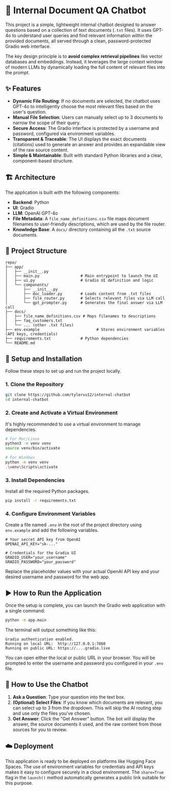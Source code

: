 # 🧠 Internal Document QA Chatbot

This project is a simple, lightweight internal chatbot designed to answer questions based on a collection of text documents (`.txt` files). It uses GPT-4o to understand user queries and find relevant information within the provided documents, all served through a clean, password-protected Gradio web interface.

The key design principle is to **avoid complex retrieval pipelines** like vector databases and embeddings. Instead, it leverages the large context window of modern LLMs by dynamically loading the full content of relevant files into the prompt.

## ✨ Features

*   **Dynamic File Routing**: If no documents are selected, the chatbot uses GPT-4o to intelligently choose the most relevant files based on the user's question.
*   **Manual File Selection**: Users can manually select up to 3 documents to narrow the scope of their query.
*   **Secure Access**: The Gradio interface is protected by a username and password, configured via environment variables.
*   **Transparent & Traceable**: The UI displays the exact documents (citations) used to generate an answer and provides an expandable view of the raw source content.
*   **Simple & Maintainable**: Built with standard Python libraries and a clear, component-based structure.

## 🏗️ Architecture

The application is built with the following components:

*   **Backend**: Python
*   **UI**: Gradio
*   **LLM**: OpenAI GPT-4o
*   **File Metadata**: A `file_name_definitions.csv` file maps document filenames to user-friendly descriptions, which are used by the file router.
*   **Knowledge Base**: A `docs/` directory containing all the `.txt` source documents.

## 📂 Project Structure

```
repo/
├── app/
│   ├── __init__.py
│   ├── main.py                  # Main entrypoint to launch the UI
│   ├── ui.py                    # Gradio UI definition and logic
│   └── components/
│       ├── __init__.py
│       ├── doc_loader.py        # Loads content from .txt files
│       ├── file_router.py       # Selects relevant files via LLM call
│       └── gpt_prompter.py      # Generates the final answer via LLM call
├── docs/
│   ├── file_name_definitions.csv # Maps filenames to descriptions
│   ├── faq_customers.txt
│   └── ... (other .txt files)
├── env.example                         # Stores environment variables (API keys, credentials)
├── requirements.txt             # Python dependencies
└── README.md
```

## 🚀 Setup and Installation

Follow these steps to set up and run the project locally.

### 1. Clone the Repository

```bash
git clone https://github.com/tylervu12/internal-chatbot
cd internal-chatbot
```

### 2. Create and Activate a Virtual Environment

It's highly recommended to use a virtual environment to manage dependencies.

```bash
# For Mac/Linux
python3 -m venv venv
source venv/bin/activate

# For Windows
python -m venv venv
.\venv\Scripts\activate
```

### 3. Install Dependencies

Install all the required Python packages.

```bash
pip install -r requirements.txt
```

### 4. Configure Environment Variables

Create a file named `.env` in the root of the project directory using `env.example` and add the following variables.

```
# Your secret API key from OpenAI
OPENAI_API_KEY="sk-..."

# Credentials for the Gradio UI
GRADIO_USER="your_username"
GRADIO_PASSWORD="your_password"
```

Replace the placeholder values with your actual OpenAI API key and your desired username and password for the web app.

## ▶️ How to Run the Application

Once the setup is complete, you can launch the Gradio web application with a single command:

```bash
python -m app.main
```

The terminal will output something like this:

```
Gradio authentication enabled.
Running on local URL:  http://127.0.0.1:7860
Running on public URL: https://....gradio.live
```

You can open either the local or public URL in your browser. You will be prompted to enter the username and password you configured in your `.env` file.

## 🤝 How to Use the Chatbot

1.  **Ask a Question**: Type your question into the text box.
2.  **(Optional) Select Files**: If you know which documents are relevant, you can select up to 3 from the dropdown. This will skip the AI routing step and use only the files you've chosen.
3.  **Get Answer**: Click the "Get Answer" button. The bot will display the answer, the source documents it used, and the raw content from those sources for you to review.

## ☁️ Deployment

This application is ready to be deployed on platforms like Hugging Face Spaces. The use of environment variables for credentials and API keys makes it easy to configure securely in a cloud environment. The `share=True` flag in the `launch()` method automatically generates a public link suitable for this purpose. 
